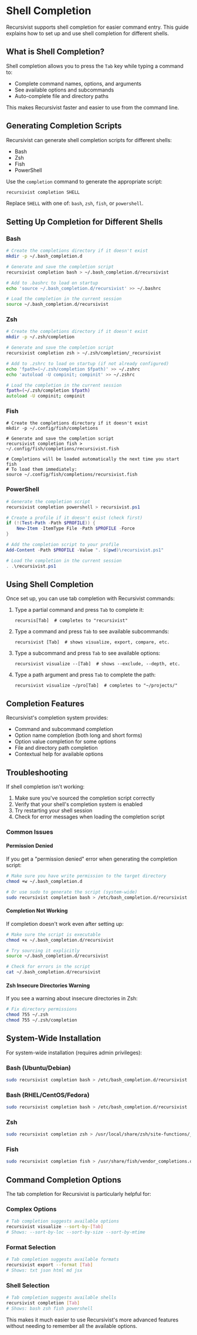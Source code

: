 # Shell Completion

Recursivist supports shell completion for easier command entry. This guide explains how to set up and use shell completion for different shells.

## What is Shell Completion?

Shell completion allows you to press the `Tab` key while typing a command to:

- Complete command names, options, and arguments
- See available options and subcommands
- Auto-complete file and directory paths

This makes Recursivist faster and easier to use from the command line.

## Generating Completion Scripts

Recursivist can generate shell completion scripts for different shells:

- Bash
- Zsh
- Fish
- PowerShell

Use the `completion` command to generate the appropriate script:

```bash
recursivist completion SHELL
```

Replace `SHELL` with one of: `bash`, `zsh`, `fish`, or `powershell`.

## Setting Up Completion for Different Shells

### Bash

```bash
# Create the completions directory if it doesn't exist
mkdir -p ~/.bash_completion.d

# Generate and save the completion script
recursivist completion bash > ~/.bash_completion.d/recursivist

# Add to .bashrc to load on startup
echo 'source ~/.bash_completion.d/recursivist' >> ~/.bashrc

# Load the completion in the current session
source ~/.bash_completion.d/recursivist
```

### Zsh

```zsh
# Create the completions directory if it doesn't exist
mkdir -p ~/.zsh/completion

# Generate and save the completion script
recursivist completion zsh > ~/.zsh/completion/_recursivist

# Add to .zshrc to load on startup (if not already configured)
echo 'fpath=(~/.zsh/completion $fpath)' >> ~/.zshrc
echo 'autoload -U compinit; compinit' >> ~/.zshrc

# Load the completion in the current session
fpath=(~/.zsh/completion $fpath)
autoload -U compinit; compinit
```

### Fish

```fish
# Create the completions directory if it doesn't exist
mkdir -p ~/.config/fish/completions

# Generate and save the completion script
recursivist completion fish > ~/.config/fish/completions/recursivist.fish

# Completions will be loaded automatically the next time you start fish
# To load them immediately:
source ~/.config/fish/completions/recursivist.fish
```

### PowerShell

```powershell
# Generate the completion script
recursivist completion powershell > recursivist.ps1

# Create a profile if it doesn't exist (check first)
if (!(Test-Path -Path $PROFILE)) {
    New-Item -ItemType File -Path $PROFILE -Force
}

# Add the completion script to your profile
Add-Content -Path $PROFILE -Value ". $(pwd)\recursivist.ps1"

# Load the completion in the current session
. .\recursivist.ps1
```

## Using Shell Completion

Once set up, you can use tab completion with Recursivist commands:

1. Type a partial command and press `Tab` to complete it:

   ```
   recursis[Tab]  # completes to "recursivist"
   ```

2. Type a command and press `Tab` to see available subcommands:

   ```
   recursivist [Tab]  # shows visualize, export, compare, etc.
   ```

3. Type a subcommand and press `Tab` to see available options:

   ```
   recursivist visualize --[Tab]  # shows --exclude, --depth, etc.
   ```

4. Type a path argument and press `Tab` to complete the path:
   ```
   recursivist visualize ~/pro[Tab]  # completes to "~/projects/"
   ```

## Completion Features

Recursivist's completion system provides:

- Command and subcommand completion
- Option name completion (both long and short forms)
- Option value completion for some options
- File and directory path completion
- Contextual help for available options

## Troubleshooting

If shell completion isn't working:

1. Make sure you've sourced the completion script correctly
2. Verify that your shell's completion system is enabled
3. Try restarting your shell session
4. Check for error messages when loading the completion script

### Common Issues

#### Permission Denied

If you get a "permission denied" error when generating the completion script:

```bash
# Make sure you have write permission to the target directory
chmod +w ~/.bash_completion.d

# Or use sudo to generate the script (system-wide)
sudo recursivist completion bash > /etc/bash_completion.d/recursivist
```

#### Completion Not Working

If completion doesn't work even after setting up:

```bash
# Make sure the script is executable
chmod +x ~/.bash_completion.d/recursivist

# Try sourcing it explicitly
source ~/.bash_completion.d/recursivist

# Check for errors in the script
cat ~/.bash_completion.d/recursivist
```

#### Zsh Insecure Directories Warning

If you see a warning about insecure directories in Zsh:

```zsh
# Fix directory permissions
chmod 755 ~/.zsh
chmod 755 ~/.zsh/completion
```

## System-Wide Installation

For system-wide installation (requires admin privileges):

### Bash (Ubuntu/Debian)

```bash
sudo recursivist completion bash > /etc/bash_completion.d/recursivist
```

### Bash (RHEL/CentOS/Fedora)

```bash
sudo recursivist completion bash > /etc/bash_completion.d/recursivist
```

### Zsh

```bash
sudo recursivist completion zsh > /usr/local/share/zsh/site-functions/_recursivist
```

### Fish

```bash
sudo recursivist completion fish > /usr/share/fish/vendor_completions.d/recursivist.fish
```

## Command Completion Options

The tab completion for Recursivist is particularly helpful for:

### Complex Options

```bash
# Tab completion suggests available options
recursivist visualize --sort-by-[Tab]
# Shows: --sort-by-loc --sort-by-size --sort-by-mtime
```

### Format Selection

```bash
# Tab completion suggests available formats
recursivist export --format [Tab]
# Shows: txt json html md jsx
```

### Shell Selection

```bash
# Tab completion suggests available shells
recursivist completion [Tab]
# Shows: bash zsh fish powershell
```

This makes it much easier to use Recursivist's more advanced features without needing to remember all the available options.
